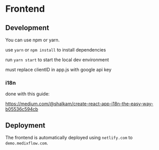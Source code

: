 # Frontend

## Development

You can use npm or yarn.

use `yarn` or `npm install` to install dependencies

run `yarn start` to start the local dev environment

must replace clientID in app.js with google api key


### i18n

done with this guide:

https://medium.com/@shalkam/create-react-app-i18n-the-easy-way-b05536c594cb


## Deployment

The frontend is automatically deployed using `netlify.com` to `demo.medixflow.com`.
